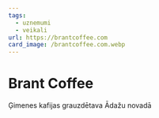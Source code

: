 ```yaml
---
tags:
  - uznemumi
  - veikali
url: https://brantcoffee.com
card_image: /brantcoffee.com.webp
---
```


# Brant Coffee

Ģimenes kafijas grauzdētava Ādažu novadā
